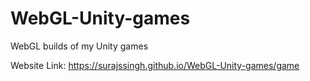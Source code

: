 # WebGL-Unity-games
WebGL builds of my Unity games

Website Link: https://surajssingh.github.io/WebGL-Unity-games/game

